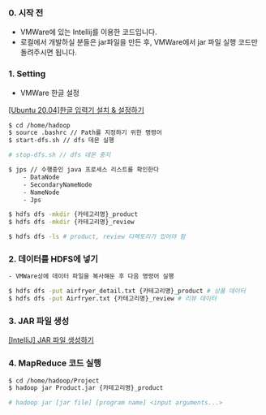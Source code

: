 ### 0. 시작 전
- VMWare에 있는 Intellij를 이용한 코드입니다.
- 로컬에서 개발하실 분들은 jar파일을 만든 후, VMWare에서 jar 파일 실행 코드만 돌려주시면 됩니다.


### 1. Setting

- VMWare 한글 설정

[[Ubuntu 20.04]한글 입력기 설치 & 설정하기](https://velog.io/@yujo/Ubuntu-20.04%ED%95%9C%EA%B8%80-%EC%9E%85%EB%A0%A5%EA%B8%B0-%EC%84%A4%EC%B9%98-%EC%84%A4%EC%A0%95%ED%95%98%EA%B8%B0)

```bash
$ cd /home/hadoop
$ source .bashrc // Path를 지정하기 위한 명령어
$ start-dfs.sh // dfs 데몬 실행

# stop-dfs.sh // dfs 데몬 중지

$ jps // 수행중인 java 프로세스 리스트를 확인한다
	- DataNode
	- SecondaryNameNode
	- NameNode
	- Jps
```

```bash
$ hdfs dfs -mkdir {카테고리명}_product
$ hdfs dfs -mkdir {카테고리명}_review

$ hdfs dfs -ls # product, review 디렉토리가 있어야 함
```

### 2. 데이터를 HDFS에 넣기

```bash
- VMWare상에 데이터 파일을 복사해둔 후 다음 명령어 실행

$ hdfs dfs -put airfryer_detail.txt {카테고리명}_product # 상품 데이터
$ hdfs dfs -put Airfryer.txt {카테고리명}_review # 리뷰 데이터
```

### 3. JAR 파일 생성

[[IntelliJ] JAR 파일 생성하기](https://ifuwanna.tistory.com/244)

### 4. MapReduce 코드 실행

```bash
$ cd /home/hadoop/Project
$ hadoop jar Product.jar {카테고리명}_product

# hadoop jar [jar file] [program name] <input arguments...>
```
